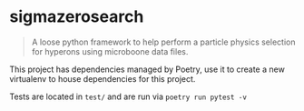 # sigmazerosearch

> A loose python framework to help perform a particle physics selection for
> hyperons using microboone data files.

This project has dependencies managed by Poetry, use it to create a new
virtualenv to house dependencies for this project. 

Tests are located in `test/` and are run via `poetry run pytest -v`

